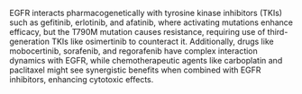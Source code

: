 EGFR interacts pharmacogenetically with tyrosine kinase inhibitors (TKIs) such as gefitinib, erlotinib, and afatinib, where activating mutations enhance efficacy, but the T790M mutation causes resistance, requiring use of third-generation TKIs like osimertinib to counteract it. Additionally, drugs like mobocertinib, sorafenib, and regorafenib have complex interaction dynamics with EGFR, while chemotherapeutic agents like carboplatin and paclitaxel might see synergistic benefits when combined with EGFR inhibitors, enhancing cytotoxic effects.